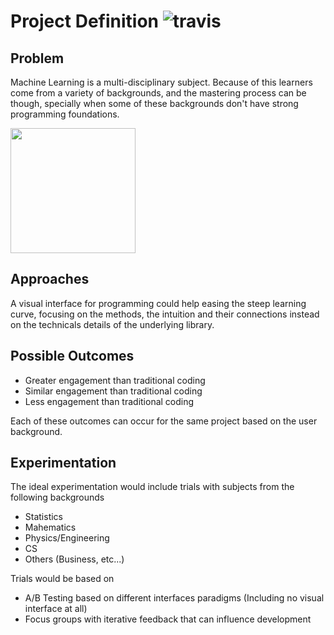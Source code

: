 Project Definition ![travis](https://travis-ci.org/AlvarBer/Persimmon.svg?branch=master)
==================

Problem
-------
Machine Learning is a multi-disciplinary subject. Because of this learners come from a variety of backgrounds,
and the mastering process can be though, specially when some of these backgrounds don't have strong programming foundations.

<img src="https://2.bp.blogspot.com/-UNxoJDELWyw/V-E4f2V9BwI/AAAAAAAAMFs/GWd7v4tRUKMfaXqQODy403gCicrwET85ACLcB/s1600/Data_Science_VD.png" width=200>

Approaches
---------
A visual interface for programming could help easing the steep learning curve, focusing on the methods, the intuition and
their connections instead on the technicals details of the underlying library.

Possible Outcomes
-----------------
* Greater engagement than traditional coding
* Similar engagement than traditional coding
* Less engagement than traditional coding

Each of these outcomes can occur for the same project based on the user background.

Experimentation
---------------
The ideal experimentation would include trials with subjects from the following backgrounds
* Statistics
* Mahematics
* Physics/Engineering
* CS
* Others (Business, etc...)

Trials would be based on
* A/B Testing based on different interfaces paradigms (Including no visual interface at all)
* Focus groups with iterative feedback that can influence development
